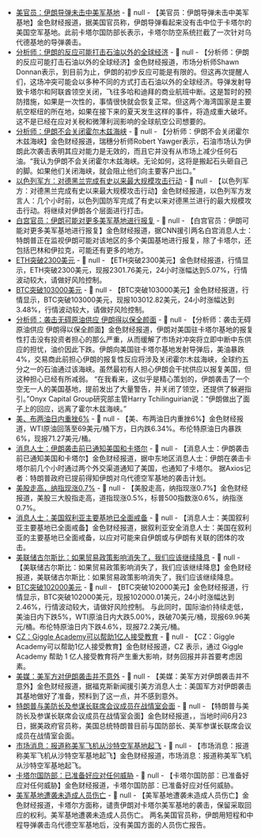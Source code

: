 - [美官员：伊朗导弹未击中美军基地](https://flash.jin10.com/detail/20250624022105506800) - 📰 null - 【美官员：伊朗导弹未击中美军基地】金色财经报道，据美国官员称，伊朗导弹看起来没有击中位于卡塔尔的美国空军基地。此前卡塔尔国防部长表示，卡塔尔防空系统拦截了一次针对乌代德基地的导弹袭击。
- [分析师：伊朗的反应可能打击石油以外的全球经济](https://flash.jin10.com/detail/20250624021416672800) - 📰 null - 【分析师：伊朗的反应可能打击石油以外的全球经济】金色财经报道，市场分析师Shawn Donnan表示，到目前为止，伊朗的初步反应可能是有限的。但这再次提醒人们，这场冲突可能会以多种不同的方式打击石油以外的全球经济。导弹发射导致卡塔尔和阿联酋领空关闭，飞往多哈和迪拜的商业航班中断。这是暂时的预防措施，如果是一次性的，事情很快就会恢复正常。但这两个海湾国家是主要航空枢纽的所在地，如果在接下来的夏天发生这样的事件，将造成重大破坏。这不是已经在应对关税和微薄利润影响的全球航空公司想要的。
- [分析师：伊朗不会关闭霍尔木兹海峡](https://flash.jin10.com/detail/20250624020449201800) - 📰 null - 【分析师：伊朗不会关闭霍尔木兹海峡】金色财经报道，瑞穗分析师Robert Yawger表示，石油市场认为伊朗此次袭击表明其应对能力是无效的，而且它并没有从市场上减少任何石油。“我认为伊朗不会关闭霍尔木兹海峡。无论如何，这将是搬起石头砸自己的脚。如果他们关闭海峡，就会阻止他们向主要客户出口。”
- [以色列军方：对德黑兰完成有史以来最大规模攻击行动](https://flash.jin10.com/detail/20250624015503401800) - 📰 null - 【以色列军方：对德黑兰完成有史以来最大规模攻击行动】金色财经报道，以色列军方发言人：几个小时前，以色列国防军完成了有史以来对德黑兰进行的最大规模攻击行动。将继续对伊朗各个层面进行打击。
- [白宫官员：伊朗可能对更多美军基地进行报复](https://flash.jin10.com/detail/20250624015152161800) - 📰 null - 【白宫官员：伊朗可能对更多美军基地进行报复】金色财经报道，据CNN援引两名白宫消息人士：特朗普正在监视伊朗可能对该地区的多个美国基地进行报复，除了卡塔尔，还包括巴林和伊拉克，可能还有更多的地方。
- [ETH突破2300美元]() - 📰 null - 【ETH突破2300美元】金色财经报道，行情显示，ETH突破2300美元，现报2301.76美元，24小时涨幅达到5.07%，行情波动较大，请做好风险控制。
- [BTC突破103000美元]() - 📰 null - 【BTC突破103000美元】金色财经报道，行情显示，BTC突破103000美元，现报103012.82美元，24小时涨幅达到3.48%，行情波动较大，请做好风险控制。
- [分析师：袭击无碍原油供应 伊朗得以保全颜面](https://flash.jin10.com/detail/20250624014458960800) - 📰 null - 【分析师：袭击无碍原油供应 伊朗得以保全颜面】金色财经报道，伊朗对美国驻卡塔尔基地的报复性打击没有投资者担心的那么严重，从而缓解了市场对冲突将立即中断中东供应的担忧，油价因此下跌。伊朗向美国驻卡塔尔基地发射导弹后，美油暴跌4%，交易商此前担心伊朗的报复性反应将涉及关闭霍尔木兹海峡，全球约五分之一的石油通过该海峡。虽然最初有人担心伊朗会干扰供应以报复美国，但这种担心已经有所减弱。 “在我看来，这似乎是精心策划的，伊朗袭击了一个空无一人的美国基地，提前发出了大量警告，并关闭了领空，还提供了躲避指引。”Onyx Capital Group研究部主管Harry Tchilinguirian说：“伊朗做出了面子上的回应，远离了霍尔木兹海峡。”
- [美、布两油日内重挫6%]() - 📰 null - 【美、布两油日内重挫6%】金色财经报道，WTI原油回落至69美元/桶下方，日内跌6.34%。布伦特原油日内暴跌6%，现报71.27美元/桶。
- [消息人士：伊朗袭击前已通知美国和卡塔尔](https://flash.jin10.com/detail/20250624014747993800) - 📰 null - 【消息人士：伊朗袭击前已通知美国和卡塔尔】金色财经报道，据中东地区消息人士：伊朗在袭击卡塔尔前几个小时通过两个外交渠道通知了美国，也通知了卡塔尔。 
据Axios记者：特朗普政府已提前得知伊朗对乌代德空军基地的袭击计划。
- [美股走高，纳指现涨0.7%]() - 📰 null - 【美股走高，纳指现涨0.7%】金色财经报道，美股三大股指走高，道指现涨0.5%，标普500指数涨0.6%，纳指涨0.7%。
- [消息人士：美国叙利亚主要基地已全面戒备](https://flash.jin10.com/detail/20250624013126628800) - 📰 null - 【消息人士：美国叙利亚主要基地已全面戒备】金色财经报道，据叙利亚安全消息人士：美国在叙利亚的主要基地已全面戒备，以应对可能来自伊朗或与伊朗有关联的团体的攻击。
- [美联储古尔斯比：如果贸易政策影响消失了，我们应该继续降息](https://flash.jin10.com/detail/20250624012822148800) - 📰 null - 【美联储古尔斯比：如果贸易政策影响消失了，我们应该继续降息】金色财经报道，美联储古尔斯比：如果贸易政策影响消失了，我们应该继续降息。
- [BTC突破102000美元]() - 📰 null - 【BTC突破102000美元】金色财经报道，行情显示，BTC突破102000美元，现报102000.01美元，24小时涨幅达到2.46%，行情波动较大，请做好风险控制。 
与此同时，国际油价持续走低，美油日内下跌5%，WTI原油日内大跌5.00%，跌破70美元/桶，现报69.96美元/桶。布伦特原油日内下跌4.6%，现报72.2美元/桶。
- [CZ：Giggle Academy可以帮助1亿人接受教育](https://globebanner.com/stories/673290352-binance-co-founder-on-his-free-learning-app-we-can-help-100-million-people-to-get-educated-i-don-t-care-if-there-s-any-returns) - 📰 null - 【CZ：Giggle Academy可以帮助1亿人接受教育】金色财经报道，CZ 表示，通过 Giggle Academy 帮助 1 亿人接受教育将产生重大影响，财务回报并非首要考虑因素。
- [美媒：美军方对伊朗袭击并不意外](https://flash.jin10.com/detail/20250624011743372800) - 📰 null - 【美媒：美军方对伊朗袭击并不意外】金色财经报道，据福克斯新闻援引美方消息人士：美国军方对伊朗袭击其基地做好了准备，预料到了这一点，并不感到意外。
- [特朗普与美防长及参谋长联席会议成员在战情室会面](https://flash.jin10.com/detail/20250624011842084800) - 📰 null - 【特朗普与美防长及参谋长联席会议成员在战情室会面】金色财经报道，，当地时间6月23日，据美政府官员称，美国总统特朗普目前与国防部长、美军参谋长联席会议成员在战情室会面。
- [市场消息：报道称美军飞机从沙特空军基地起飞](https://flash.jin10.com/detail/20250624011321016800) - 📰 null - 【市场消息：报道称美军飞机从沙特空军基地起飞】金色财经报道，市场消息：报道称美军飞机从沙特空军基地起飞。
- [卡塔尔国防部：已准备好应对任何威胁](https://flash.jin10.com/detail/20250624011042206800) - 📰 null - 【卡塔尔国防部：已准备好应对任何威胁】金色财经报道，卡塔尔国防部：已准备好应对任何威胁。
- [美军基地遭袭未造成人员伤亡](https://flash.jin10.com/detail/20250624010811861800) - 📰 null - 【美军基地遭袭未造成人员伤亡】金色财经报道，卡塔尔方面称，谴责伊朗对卡塔尔美军基地的袭击，保留采取回应的权利。美军基地遭袭未造成人员伤亡。 
两名美国官员称，伊朗用短程和中程导弹袭击乌代德空军基地后，没有美国方面的人员伤亡报告。
